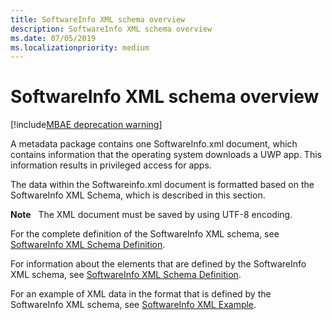 ```yaml
---
title: SoftwareInfo XML schema overview
description: SoftwareInfo XML schema overview
ms.date: 07/05/2019
ms.localizationpriority: medium
---
```


# SoftwareInfo XML schema overview

[!include[MBAE deprecation warning](../includes/mbae-deprecation-warning.md)]

A metadata package contains one SoftwareInfo.xml document, which contains information that the operating system downloads a UWP app. This information results in privileged access for apps.

The data within the Softwareinfo.xml document is formatted based on the SoftwareInfo XML Schema, which is described in this section.

**Note**  
The XML document must be saved by using UTF-8 encoding.

 

For the complete definition of the SoftwareInfo XML schema, see [SoftwareInfo XML Schema Definition](softwareinfo-xml-schema-definition.md).

For information about the elements that are defined by the SoftwareInfo XML schema, see [SoftwareInfo XML Schema Definition](softwareinfo-xml-schema-definition.md).

For an example of XML data in the format that is defined by the SoftwareInfo XML schema, see [SoftwareInfo XML Example](softwareinfo-xml-example.md).

 

 





